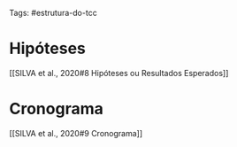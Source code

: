 Tags: #estrutura-do-tcc 

# Hipóteses
[[SILVA et al., 2020#8 Hipóteses ou Resultados Esperados]]

# Cronograma
[[SILVA et al., 2020#9 Cronograma]]
